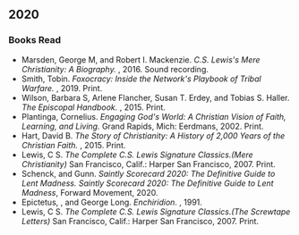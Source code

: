 ## 2020  

### Books Read  
 - Marsden, George M, and Robert I. Mackenzie. *C.S. Lewis's Mere Christianity: A Biography.* , 2016. Sound recording.  
 - Smith, Tobin. *Foxocracy: Inside the Network's Playbook of Tribal Warfare.* , 2019. Print.  
 - Wilson, Barbara S, Arlene Flancher, Susan T. Erdey, and Tobias S. Haller. *The Episcopal Handbook.* , 2015. Print.   
 - Plantinga, Cornelius. *Engaging God's World: A Christian Vision of Faith, Learning, and Living.* Grand Rapids, Mich: Eerdmans, 2002. Print. 
 - Hart, David B. *The Story of Christianity: A History of 2,000 Years of the Christian Faith.* , 2015. Print.  
 - Lewis, C S. *The Complete C.S. Lewis Signature Classics.(Mere Christianity)* San Francisco, Calif.: Harper San Francisco, 2007. Print.  
 - Schenck, and Gunn. *Saintly Scorecard 2020: The Definitive Guide to Lent Madness. Saintly Scorecard 2020: The Definitive Guide to Lent Madness*, Forward Movement, 2020.  
 - Epictetus, , and George Long. *Enchiridion*. , 1991.  
 - Lewis, C S. *The Complete C.S. Lewis Signature Classics.(The Screwtape Letters)* San Francisco, Calif.: Harper San Francisco, 2007. Print.  
